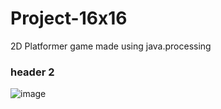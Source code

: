 # Project-16x16
2D Platformer game made using java.processing

### header 2


![image](https://img.itch.zone/aW1hZ2UvMTYyMzY0Lzc3MzkzMy5naWY=/794x1000/K7WB6P.gif)
